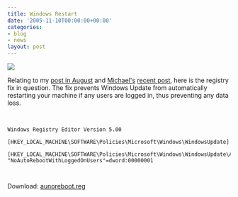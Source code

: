 ```yaml
---
title: Windows Restart
date: '2005-11-10T00:00:00+00:00'
categories:
- blog
- news
layout: post
---
```


<img src="/images/nowindowsupdate.png" class="left" />

Relating to my <a href="http://www.pixelhum.com/archives/2005-05-26/windows-update-blues/">post in August</a> and <a href="http://binarybonsai.com">Michael's</a> <a href="http://binarybonsai.com/archives/2005/11/09/restart-windows/">recent post</a>, here is the registry fix in question.  The fix prevents Windows Update from automatically restarting your machine if any users are logged in, thus preventing any data loss.

<br clear="left" />

<pre><code>Windows Registry Editor Version 5.00

[HKEY_LOCAL_MACHINE\SOFTWARE\Policies\Microsoft\Windows\WindowsUpdate]

[HKEY_LOCAL_MACHINE\SOFTWARE\Policies\Microsoft\Windows\WindowsUpdate\AU]
"NoAutoRebootWithLoggedOnUsers"=dword:00000001


</code></pre>

Download: <a href="http://www.pixelhum.com/stuff/windowsupdate/aunoreboot.reg">aunoreboot.reg</a>




